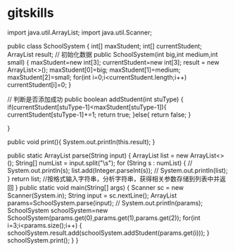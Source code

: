 # gitskills
import java.util.ArrayList;
import java.util.Scanner;

public class SchoolSystem {
 int[] maxStudent;
 int[] currentStudent;
 ArrayList<Boolean> result;
// 初始化数据
 public SchoolSystem(int big,int medium,int small) {
  maxStudent=new int[3];
  currentStudent=new int[3];
  result = new ArrayList<>();
  maxStudent[0]=big;
  maxStudent[1]=medium;
  maxStudent[2]=small;
  for(int i=0;i<currentStudent.length;i++)
   currentStudent[i]=0;
 }


// 判断是否添加成功
 public boolean addStudent(int stuType) {
     if(currentStudent[stuType-1]<maxStudent[stuType-1]){
         currentStudent[stuType-1]+=1;
         return true;
     }else{
         return false;
     }

 }


 public void print(){
	  System.out.println(this.result);
	 }

 public static ArrayList<Integer> parse(String input) {
     ArrayList<Integer> list = new ArrayList<>();
     String[] numList = input.split("\\s");
     for (String s : numList) {
         // System.out.println(s);
         list.add(Integer.parseInt(s));
         // System.out.println(list);
     }
     return list;
     //按格式输入字符串，分析字符串，获得相关参数存储到列表中并返回
 }
 public static void main(String[] args) {
     Scanner sc = new Scanner(System.in);
     String input = sc.nextLine();
     ArrayList<Integer> params=SchoolSystem.parse(input);
     // System.out.println(params);
     SchoolSystem schoolSystem=new SchoolSystem(params.get(0),params.get(1),params.get(2));
     for(int i=3;i<params.size();i++) {
         schoolSystem.result.add(schoolSystem.addStudent(params.get(i)));
     }
     schoolSystem.print();
 }
	}